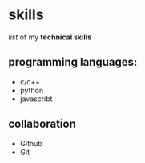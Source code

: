 # skills

_list_ of my **technical skills**

## programming languages:
- c/c++
- python
- javascribt

## collaboration
- Github
- Git
